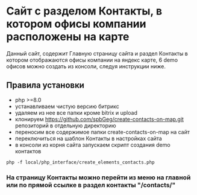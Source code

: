# Сайт с разделом Контакты, в котором офисы компании расположены на карте
Данный сайт, содержит Главную страницу сайта и раздел Контакты в котором отображаются офисы компании на яндекс карте, 6 demo офисов можно создать из консоли, следуя инструкции ниже. 
## Правила установки
* php >=8.0
* устанавливаем чистую версию битрикс 
* удаляем из нее все папки кроме bitrix и upload 
* клонируем https://github.com/spbGeg/create-contacts-on-map.git репозиторий в отдельную директорию 
* переносим все содержимое папки create-contacts-on-map на сайт 
* переключиться на шаблон Контакты в настройках сайта
*  в консоли из корня сайта запускаем скрипт создания demo контактов
```
php -f local/php_interface/create_elements_contacts.php
```

### На страницу Контакты можно перейти из меню на главной или по прямой ссылке в раздел контакты "/contacts/"
